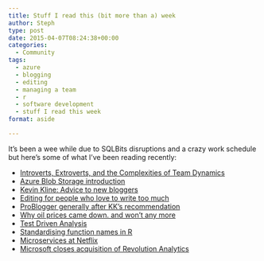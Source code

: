 ```yaml
---
title: Stuff I read this (bit more than a) week
author: Steph
type: post
date: 2015-04-07T08:24:38+00:00
categories:
  - Community
tags:
  - azure
  - blogging
  - editing
  - managing a team
  - r
  - software development
  - stuff I read this week
format: aside

---
```

It&#8217;s been a wee while due to SQLBits disruptions and a crazy work schedule but here&#8217;s some of what I&#8217;ve been reading recently:

  * <a href="https://hbr.org/2015/03/introverts-extroverts-and-the-complexities-of-team-dynamics" title="Introverts, Extroverts, and the Complexities of Team Dynamics" target="_blank">Introverts, Extroverts, and the Complexities of Team Dynamics</a>
  * <a href="http://justazure.com/azure-blob-storage-part-one-introduction/" title="Azure Blob Storage introduction" target="_blank">Azure Blob Storage introduction</a>
  * <a href="http://kevinekline.com/advice-to-new-bloggers" title="Kevin Kline: Advice to new bloggers" target="_blank">Kevin Kline: Advice to new bloggers</a>
  * <a href="http://www.problogger.net/archives/2015/03/30/editing-for-people-who-love-to-write-too-much/" title="Editing for people who love to write too much" target="_blank">Editing for people who love to write too much</a>
  * <a href="http://www.problogger.net/" title="ProBlogger generally after KK's recommendation" target="_blank">ProBlogger generally after KK&#8217;s recommendation</a>
  * <a href="http://coolstatsblog.com/2015/04/06/why-oil-prices-came-down-and-wont-anymore/" title="Why oil prices came down. and won't any more" target="_blank">Why oil prices came down. and won&#8217;t any more</a>
  * <a href="http://www.magesblog.com/2015/04/test-driven-analysis.html" title="Test Driven Analysis" target="_blank">Test Driven Analysis</a>
  * <a href="https://csgillespie.wordpress.com/2015/04/01/standardising-function-names-in-r/" title="Standardising function names in R" target="_blank">Standardising function names in R</a>
  * <a href="http://nginx.com/blog/microservices-at-netflix-architectural-best-practices/" title="Microservices at Netflix" target="_blank">Microservices at Netflix</a>
  * <a href="http://blogs.technet.com/b/machinelearning/archive/2015/04/06/microsoft-closes-acquisition-of-revolution-analytics.aspx" title="Microsoft closes acquisition of Revolution Analytics" target="_blank">Microsoft closes acquisition of Revolution Analytics</a>